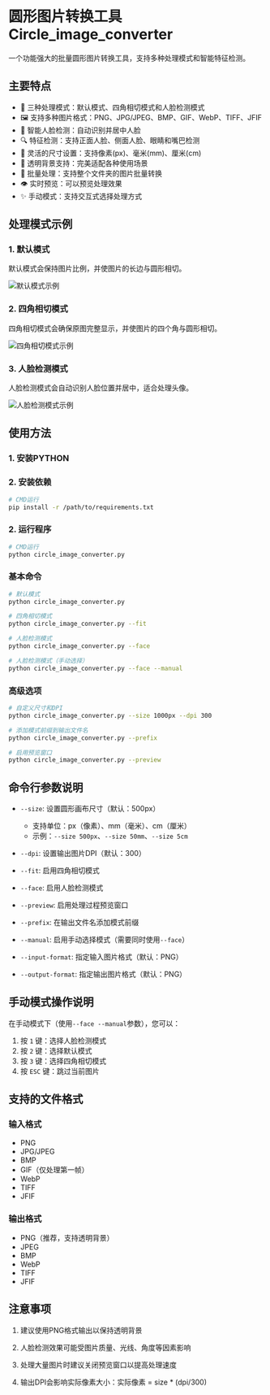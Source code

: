 # 圆形图片转换工具 Circle_image_converter

一个功能强大的批量圆形图片转换工具，支持多种处理模式和智能特征检测。

## 主要特点

- 🎯 三种处理模式：默认模式、四角相切模式和人脸检测模式
- 🖼️ 支持多种图片格式：PNG、JPG/JPEG、BMP、GIF、WebP、TIFF、JFIF
- 👤 智能人脸检测：自动识别并居中人脸
- 🔍 特征检测：支持正面人脸、侧面人脸、眼睛和嘴巴检测
- 📏 灵活的尺寸设置：支持像素(px)、毫米(mm)、厘米(cm)
- 🎨 透明背景支持：完美适配各种使用场景
- 🔄 批量处理：支持整个文件夹的图片批量转换
- 👁️ 实时预览：可以预览处理效果
- ✨ 手动模式：支持交互式选择处理方式

## 处理模式示例

### 1. 默认模式
默认模式会保持图片比例，并使图片的长边与圆形相切。

![默认模式示例](examples/default_mode.png)

### 2. 四角相切模式
四角相切模式会确保原图完整显示，并使图片的四个角与圆形相切。

![四角相切模式示例](examples/fit_mode.png)

### 3. 人脸检测模式
人脸检测模式会自动识别人脸位置并居中，适合处理头像。

![人脸检测模式示例](examples/face_mode.png)

## 使用方法

### 1. 安装PYTHON

### 2. 安装依赖
```bash
# CMD运行
pip install -r /path/to/requirements.txt
```
### 2. 运行程序
```bash
# CMD运行
python circle_image_converter.py
```

### 基本命令

```bash
# 默认模式
python circle_image_converter.py

# 四角相切模式
python circle_image_converter.py --fit

# 人脸检测模式
python circle_image_converter.py --face

# 人脸检测模式（手动选择）
python circle_image_converter.py --face --manual
```

### 高级选项

```bash
# 自定义尺寸和DPI
python circle_image_converter.py --size 1000px --dpi 300

# 添加模式前缀到输出文件名
python circle_image_converter.py --prefix

# 启用预览窗口
python circle_image_converter.py --preview
```

## 命令行参数说明

- `--size`: 设置圆形画布尺寸（默认：500px）
  - 支持单位：px（像素）、mm（毫米）、cm（厘米）
  - 示例：`--size 500px`、`--size 50mm`、`--size 5cm`

- `--dpi`: 设置输出图片DPI（默认：300）

- `--fit`: 启用四角相切模式

- `--face`: 启用人脸检测模式

- `--preview`: 启用处理过程预览窗口

- `--prefix`: 在输出文件名添加模式前缀

- `--manual`: 启用手动选择模式（需要同时使用`--face`）

- `--input-format`: 指定输入图片格式（默认：PNG）

- `--output-format`: 指定输出图片格式（默认：PNG）

## 手动模式操作说明

在手动模式下（使用`--face --manual`参数），您可以：

1. 按 `1` 键：选择人脸检测模式
2. 按 `2` 键：选择默认模式
3. 按 `3` 键：选择四角相切模式
4. 按 `ESC` 键：跳过当前图片

## 支持的文件格式

### 输入格式
- PNG
- JPG/JPEG
- BMP
- GIF（仅处理第一帧）
- WebP
- TIFF
- JFIF

### 输出格式
- PNG（推荐，支持透明背景）
- JPEG
- BMP
- WebP
- TIFF
- JFIF

## 注意事项

1. 建议使用PNG格式输出以保持透明背景

2. 人脸检测效果可能受图片质量、光线、角度等因素影响

3. 处理大量图片时建议关闭预览窗口以提高处理速度

4. 输出DPI会影响实际像素大小：实际像素 = size * (dpi/300)